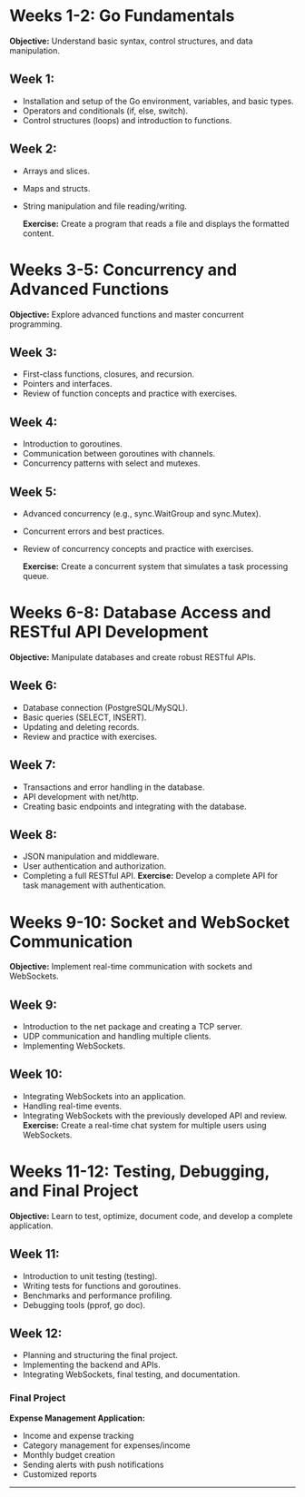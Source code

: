# Weeks 1-2: Go Fundamentals

**Objective:** Understand basic syntax, control structures, and data manipulation.

## Week 1:

- Installation and setup of the Go environment, variables, and basic types.
- Operators and conditionals (if, else, switch).
- Control structures (loops) and introduction to functions.

## Week 2:

- Arrays and slices.
- Maps and structs.
- String manipulation and file reading/writing.

  **Exercise:** Create a program that reads a file and displays the formatted content.

# Weeks 3-5: Concurrency and Advanced Functions

**Objective:** Explore advanced functions and master concurrent programming.

## Week 3:

- First-class functions, closures, and recursion.
- Pointers and interfaces.
- Review of function concepts and practice with exercises.

## Week 4:

- Introduction to goroutines.
- Communication between goroutines with channels.
- Concurrency patterns with select and mutexes.

## Week 5:

- Advanced concurrency (e.g., sync.WaitGroup and sync.Mutex).
- Concurrent errors and best practices.
- Review of concurrency concepts and practice with exercises.

  **Exercise:** Create a concurrent system that simulates a task processing queue.

# Weeks 6-8: Database Access and RESTful API Development

**Objective:** Manipulate databases and create robust RESTful APIs.

## Week 6:

- Database connection (PostgreSQL/MySQL).
- Basic queries (SELECT, INSERT).
- Updating and deleting records.
- Review and practice with exercises.

## Week 7:

- Transactions and error handling in the database.
- API development with net/http.
- Creating basic endpoints and integrating with the database.

## Week 8:

- JSON manipulation and middleware.
- User authentication and authorization.
- Completing a full RESTful API.
  **Exercise:** Develop a complete API for task management with authentication.

# Weeks 9-10: Socket and WebSocket Communication

**Objective:** Implement real-time communication with sockets and WebSockets.

## Week 9:

- Introduction to the net package and creating a TCP server.
- UDP communication and handling multiple clients.
- Implementing WebSockets.

## Week 10:

- Integrating WebSockets into an application.
- Handling real-time events.
- Integrating WebSockets with the previously developed API and review.
  **Exercise:** Create a real-time chat system for multiple users using WebSockets.

# Weeks 11-12: Testing, Debugging, and Final Project

**Objective:** Learn to test, optimize, document code, and develop a complete application.

## Week 11:

- Introduction to unit testing (testing).
- Writing tests for functions and goroutines.
- Benchmarks and performance profiling.
- Debugging tools (pprof, go doc).

## Week 12:

- Planning and structuring the final project.
- Implementing the backend and APIs.
- Integrating WebSockets, final testing, and documentation.

### Final Project

**Expense Management Application:**

- Income and expense tracking
- Category management for expenses/income
- Monthly budget creation
- Sending alerts with push notifications
- Customized reports

---
